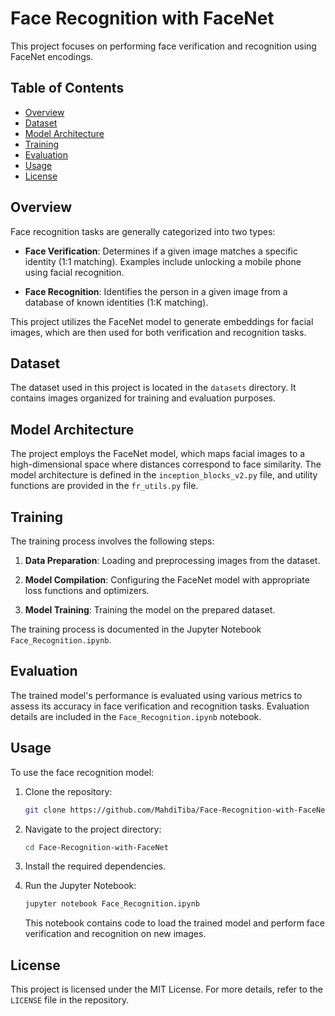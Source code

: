 # Face Recognition with FaceNet

This project focuses on performing face verification and recognition using FaceNet encodings.

## Table of Contents

- [Overview](#overview)
- [Dataset](#dataset)
- [Model Architecture](#model-architecture)
- [Training](#training)
- [Evaluation](#evaluation)
- [Usage](#usage)
- [License](#license)

## Overview

Face recognition tasks are generally categorized into two types:

- **Face Verification**: Determines if a given image matches a specific identity (1:1 matching). Examples include unlocking a mobile phone using facial recognition.

- **Face Recognition**: Identifies the person in a given image from a database of known identities (1:K matching).

This project utilizes the FaceNet model to generate embeddings for facial images, which are then used for both verification and recognition tasks.

## Dataset

The dataset used in this project is located in the `datasets` directory. It contains images organized for training and evaluation purposes.

## Model Architecture

The project employs the FaceNet model, which maps facial images to a high-dimensional space where distances correspond to face similarity. The model architecture is defined in the `inception_blocks_v2.py` file, and utility functions are provided in the `fr_utils.py` file.

## Training

The training process involves the following steps:

1. **Data Preparation**: Loading and preprocessing images from the dataset.

2. **Model Compilation**: Configuring the FaceNet model with appropriate loss functions and optimizers.

3. **Model Training**: Training the model on the prepared dataset.

The training process is documented in the Jupyter Notebook `Face_Recognition.ipynb`.

## Evaluation

The trained model's performance is evaluated using various metrics to assess its accuracy in face verification and recognition tasks. Evaluation details are included in the `Face_Recognition.ipynb` notebook.

## Usage

To use the face recognition model:

1. Clone the repository:

   ```bash
   git clone https://github.com/MahdiTiba/Face-Recognition-with-FaceNet.git
   ```

2. Navigate to the project directory:

   ```bash
   cd Face-Recognition-with-FaceNet
   ```

3. Install the required dependencies.

4. Run the Jupyter Notebook:

   ```bash
   jupyter notebook Face_Recognition.ipynb
   ```

   This notebook contains code to load the trained model and perform face verification and recognition on new images.

## License

This project is licensed under the MIT License. For more details, refer to the `LICENSE` file in the repository.
